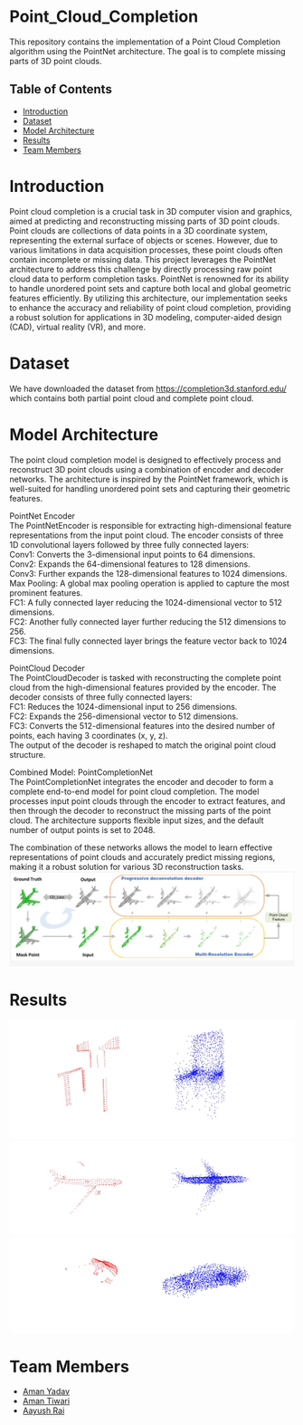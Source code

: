 # Point_Cloud_Completion
This repository contains the implementation of a Point Cloud Completion algorithm using the PointNet architecture. The goal is to complete missing parts of 3D point clouds.
## Table of Contents

- [Introduction](#introduction)
- [Dataset](#dataset)
- [Model Architecture](#model-architecture)
- [Results](#results)
- [Team Members](#Team-Members)


# Introduction 
Point cloud completion is a crucial task in 3D computer vision and graphics, aimed at predicting and reconstructing missing parts of 3D point clouds. Point clouds are collections of data points in a 3D coordinate system, representing the external surface of objects or scenes. However, due to various limitations in data acquisition processes, these point clouds often contain incomplete or missing data. This project leverages the PointNet architecture to address this challenge by directly processing raw point cloud data to perform completion tasks. PointNet is renowned for its ability to handle unordered point sets and capture both local and global geometric features efficiently. By utilizing this architecture, our implementation seeks to enhance the accuracy and reliability of point cloud completion, providing a robust solution for applications in 3D modeling, computer-aided design (CAD), virtual reality (VR), and more.

# Dataset
We have downloaded the dataset from https://completion3d.stanford.edu/
which contains both partial point cloud and complete point cloud.

# Model Architecture
The point cloud completion model is designed to effectively process and reconstruct 3D point clouds using a combination of encoder and decoder networks. The architecture is inspired by the PointNet framework, which is well-suited for handling unordered point sets and capturing their geometric features.

PointNet Encoder<br>
The PointNetEncoder is responsible for extracting high-dimensional feature representations from the input point cloud. The encoder consists of three 1D convolutional layers followed by three fully connected layers:  
Conv1: Converts the 3-dimensional input points to 64 dimensions.  
Conv2: Expands the 64-dimensional features to 128 dimensions.  
Conv3: Further expands the 128-dimensional features to 1024 dimensions.  
Max Pooling: A global max pooling operation is applied to capture the most prominent features.  
FC1: A fully connected layer reducing the 1024-dimensional vector to 512 dimensions.  
FC2: Another fully connected layer further reducing the 512 dimensions to 256.  
FC3: The final fully connected layer brings the feature vector back to 1024 dimensions.  

PointCloud Decoder  
The PointCloudDecoder is tasked with reconstructing the complete point cloud from the high-dimensional features provided by the encoder. The decoder consists of three fully connected layers:  
FC1: Reduces the 1024-dimensional input to 256 dimensions.  
FC2: Expands the 256-dimensional vector to 512 dimensions.  
FC3: Converts the 512-dimensional features into the desired number of points, each having 3 coordinates (x, y, z).  
The output of the decoder is reshaped to match the original point cloud structure.  

Combined Model: PointCompletionNet  
The PointCompletionNet integrates the encoder and decoder to form a complete end-to-end model for point cloud completion. The model processes input point clouds through the encoder to extract features, and then through the decoder to reconstruct the missing parts of the point cloud. The architecture supports flexible input sizes, and the default number of output points is set to 2048.  

The combination of these networks allows the model to learn effective representations of point clouds and accurately predict missing regions, making it a robust solution for various 3D reconstruction tasks.
![model_image](images/model.png)


# Results
![chair](images/chair.png)
![plane](images/plane.png)
![car](images/car.png)

# Team Members

- [Aman Yadav](https://github.com/AmanYadav000)
- [Aman Tiwari](https://github.com/aman2603tiwari)
- [Aayush Rai](https://github.com/aayushrai1288)

